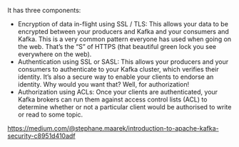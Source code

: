 It has three components:

- Encryption of data in-flight using SSL / TLS: 
This allows your data to be encrypted between your producers and Kafka and your consumers and Kafka. This is a very common pattern everyone has used when going on the web. That’s the “S” of HTTPS (that beautiful green lock you see everywhere on the web).
- Authentication using SSL or SASL: 
This allows your producers and your consumers to authenticate to your Kafka cluster, which verifies their identity. It’s also a secure way to enable your clients to endorse an identity. Why would you want that? Well, for authorization!
- Authorization using ACLs: 
Once your clients are authenticated, your Kafka brokers can run them against access control lists (ACL) to determine whether or not a particular client would be authorised to write or read to some topic.

https://medium.com/@stephane.maarek/introduction-to-apache-kafka-security-c8951d410adf

